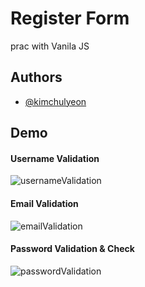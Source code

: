 
# Register Form

prac with Vanila JS 


## Authors

- [@kimchulyeon](https://github.com/kimchulyeon?tab=repositories)


## Demo

#### Username Validation

![usernameValidation](https://user-images.githubusercontent.com/86825214/158043227-cd7446b4-d072-414b-b738-40244234fce2.gif)


#### Email Validation

![emailValidation](https://user-images.githubusercontent.com/86825214/158043238-6378ecb0-39f4-4353-8675-150629f9dafc.gif)

#### Password Validation & Check

![passwordValidation](https://user-images.githubusercontent.com/86825214/158043254-da2804fc-5e7d-444d-9c6b-8d8f83d65295.gif)
